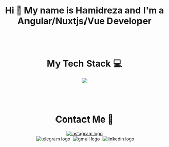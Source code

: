 
<h1 align="center">Hi 👋 My name is Hamidreza and I'm a Angular/Nuxtjs/Vue Developer</h1>

###
<br/>
<br/>
<h1 align="center">My Tech Stack 💻</h1>
<div align="center">
  <img src="https://skillicons.dev/icons?i=html,css,angular,vue,nuxtjs,threejs,js,ts,tailwind,bootstrap,materialui,sass,less,prisma,graphql,git,github,gitlab,pinia,reactivex,supabase,firebase,vite,webpack,pnpm,yarn,webstorm,vscode,pug,postman"  />
</div>

###
<br/>
<br/>
<h1 align="center">Contact Me 🤙</h1>
<div align="center">
  <a href="https://www.instagram.com/hamidrezaebrahimpourr">
    <img src="https://skillicons.dev/icons?i=instagram" alt="instagram logo"  />
  </a>
  <div  width="50px"></div>
  <a href="https://www.discord.com/users/480317534969659392" style="margin-left: 5px; text-decoration: none">
    <img src="https://skillicons.dev/icons?i=discord" alt="telegram logo"  />
  </a>
  <a  href="mailto:hamidreza.ebrahimpour@gmail.com"  style="margin-left: 5px; text-decoration: none"> 
    <img  src="https://skillicons.dev/icons?i=gmail" alt="gmail logo"  />
  </a>
  <a href="https://www.linkedin.com/in/hamidreza-ebrahimpour-315663258/"  style="margin-left: 5px; text-decoration: none">
    <img src="https://skillicons.dev/icons?i=linkedin"  alt="linkedin logo"  />
  </a>
</div>
